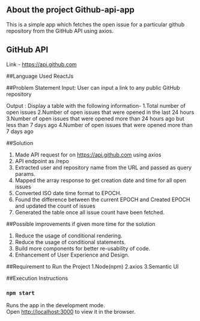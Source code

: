 ## About the project Github-api-app
This is a simple app which fetches the open issue for a particular github repository from the GitHub API using axios.

## GitHub API
Link - https://api.github.com

##Language Used
ReactJs

##Problem Statement
Input:
User can input a link to any public GitHub repository

Output :
Display a table with the following information-
    1.Total number of open issues
    2.Number of open issues that were opened in the last 24 hours
    3.Number of open issues that were opened more than 24 hours ago but less than 7 days ago
    4.Number of open issues that were opened more than 7 days ago

##Solution

1. Made API request for on https://api.github.com using axios
2. API endpoint as /repo
3. Extracted user and repository name from the URL and passed as query params.
4. Mapped the array response to get creation date and time for all open issues
5. Converted ISO date time format to EPOCH.
6. Found the difference between the current EPOCH and Created EPOCH and updated the count of issues
7. Generated the table once all issue count have been fetched.

##Possible improvements if given more time for the solution

1. Reduce the usage of conditional rendering.
2. Reduce the usage of conditional statements.
3. Build more components for better re-usability of code.
4. Enhancement of User Experience and Design.

##Requirement to Run the Project
1.Node(npm)
2.axios
3.Semantic UI

##Execution Instructions

### `npm start`

Runs the app in the development mode.<br>
Open [http://localhost:3000](http://localhost:3000) to view it in the browser.



